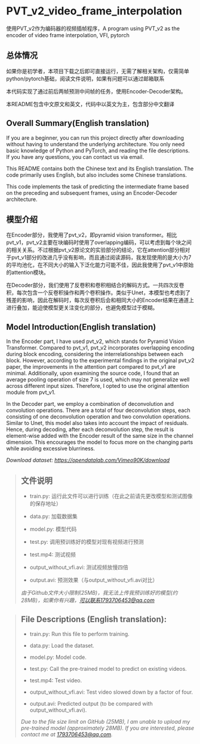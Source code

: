 # PVT_v2_video_frame_interpolation
使用PVT_v2作为编码器的视频插帧程序，A program using PVT_v2 as the encoder of video frame interpolation, VFI, pytorch

## 总体情况

如果你是初学者，本项目下载之后即可直接运行，无需了解相关架构，仅需简单python/pytorch基础，阅读文件说明，如果有问题可以通过邮箱联系

本代码实现了通过前后两帧预测中间帧的任务，使用Encoder-Decoder架构。

本README包含中文原文和英文，代码中以英文为主，包含部分中文翻译

## Overall Summary(English translation)

If you are a beginner, you can run this project directly after downloading without having to understand the underlying architecture. You only need basic knowledge of Python and PyTorch, and reading the file descriptions. If you have any questions, you can contact us via email.

This README contains both the Chinese text and its English translation. The code primarily uses English, but also includes some Chinese translations.

This code implements the task of predicting the intermediate frame based on the preceding and subsequent frames, using an Encoder-Decoder architecture.


## 模型介绍

在Encoder部分，我使用了pvt_v2，即pyramid vision transformer。相比pvt_v1，pvt_v2主要在块编码时使用了overlapping编码，可以考虑到每个块之间的相关关系。不过根据pvt_v2原论文的实验部分的结论，它在attention部分相对于pvt_v1部分的改进几乎没有影响，而且通过阅读源码，我发现使用的是大小为7的平均池化，在不同大小的输入下泛化能力可能不佳，因此我使用了pvt_v1中原始的attention模块。

在Decoder部分，我们使用了反卷积和卷积相结合的解码方式。一共四次反卷积，每次包含一个反卷积操作和两个卷积操作。类似于Unet，本模型也考虑到了残差的影响，因此在解码时，每次反卷积后会和相同大小的Encoder结果在通道上进行叠加，能迫使模型更关注变化的部分，也避免模型过于模糊。

## Model Introduction(English translation)

In the Encoder part, I have used pvt_v2, which stands for Pyramid Vision Transformer. Compared to pvt_v1, pvt_v2 incorporates overlapping encoding during block encoding, considering the interrelationships between each block. However, according to the experimental findings in the original pvt_v2 paper, the improvements in the attention part compared to pvt_v1 are minimal. Additionally, upon examining the source code, I found that an average pooling operation of size 7 is used, which may not generalize well across different input sizes. Therefore, I opted to use the original attention module from pvt_v1.

In the Decoder part, we employ a combination of deconvolution and convolution operations. There are a total of four deconvolution steps, each consisting of one deconvolution operation and two convolution operations. Similar to Unet, this model also takes into account the impact of residuals. Hence, during decoding, after each deconvolution step, the result is element-wise added with the Encoder result of the same size in the channel dimension. This encourages the model to focus more on the changing parts while avoiding excessive blurriness.



*Download dataset: https://opendatalab.com/Vimeo90K/download*

> ## 文件说明
> 
> - train.py: 运行此文件可以进行训练（在此之前请先更改模型和测试图像的保存地址）
> 
> - data.py: 加载数据集
> 
> - model.py: 模型代码
> 
> - test.py: 调用预训练好的模型对现有视频进行预测
> 
> - test.mp4: 测试视频
> 
> - output_without_vfi.avi: 测试视频放慢四倍
> 
> - output.avi: 预测效果（与output_without_vfi.avi对比）
> 
> *由于Github文件大小限制(25MB)，我无法上传我预训练好的模型(约28MB)，如果你有兴趣，可以联系1793706453@qq.com*

> ## File Descriptions (English translation):
>
> - train.py: Run this file to perform training.
> 
> - data.py: Load the dataset.
> 
> - model.py: Model code.
> 
> - test.py: Call the pre-trained model to predict on existing videos.
> 
> - test.mp4: Test video.
> 
> - output_without_vfi.avi: Test video slowed down by a factor of four.
> 
> - output.avi: Predicted output (to be compared with output_without_vfi.avi).
> 
> *Due to the file size limit on GitHub (25MB), I am unable to upload my pre-trained model (approximately 28MB). If you are interested, please contact me at 1793706453@qq.com.*
